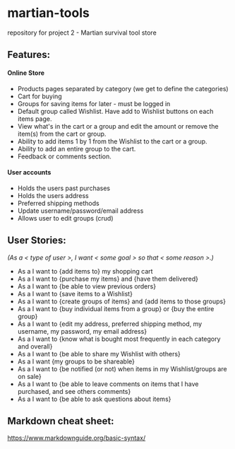 # martian-tools
repository for project 2 - Martian survival tool store




## Features:
#### Online Store
* Products pages separated by category (we get to define the categories)
* Cart for buying
* Groups for saving items for later - must be logged in
* Default group called Wishlist. Have add to Wishlist buttons on each items page.
* View what's in the cart or a group and edit the amount or remove the item(s) from the cart or group.
* Ability to add items 1 by 1 from the Wishlist to the cart or a group.
* Ability to add an entire group to the cart.
* Feedback or comments section.
#### User accounts
* Holds the users past purchases
* Holds the users address
* Preferred shipping methods
* Update username/password/email address
* Allows user to edit groups (crud)

## User Stories:
*(As a < type of user >, I want < some goal > so that < some reason >.)*
* As a <user> I want to {add items to} my shopping cart
* As a <user> I want to {purchase my items} and {have them delivered}
* As a <user> I want to {be able to view previous orders}
* As a <user> I want to {save items to a Wishlist}
* As a <user> I want to {create groups of items} and {add items to those groups}
* As a <user> I want to {buy individual items from a group} or {buy the entire group}
* As a <user> I want to {edit my address, preferred shipping method, my username, my password, my email address}
* As a <user> I want to {know what is bought most frequently in each category and overall}
* As a <user> I want to {be able to share my Wishlist with others}
* As a <user> I want {my groups to be shareable}
* As a <user> I want to {be notified (or not) when items in my Wishlist/groups are on sale}
* As a <user> I want to {be able to leave comments on items that I have purchased, and see others comments}
* As a <user> I want to {be able to ask questions about items}

## Markdown cheat sheet:
https://www.markdownguide.org/basic-syntax/
